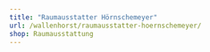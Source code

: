 ```yaml
---
title: "Raumausstatter Hörnschemeyer"
url: /wallenhorst/raumausstatter-hoernschemeyer/
shop: Raumausstattung
---
```

